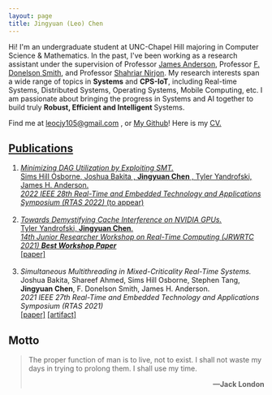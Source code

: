 ```yaml
---
layout: page
title: Jingyuan (Leo) Chen
---
```


Hi! I'm an undergraduate student at UNC-Chapel Hill majoring in Computer Science &  Mathematics.
                In the past, I've been working as a research assistant under the supervision of Professor <a
                   href="https://jamesanderson.web.unc.edu/">James Anderson</a>, Professor <a
                   href="https://www.cs.unc.edu/~smithfd/">F. Donelson Smith</a>, and Professor
                <a href="https://www.cs.unc.edu/~nirjon/">Shahriar Nirjon</a>.
                My research interests span a wide range of topics in <strong>Systems</strong> and <strong>CPS-IoT</strong>,
                including Real-time Systems, Distributed Systems, Operating Systems, Mobile Computing, etc.
                I am passionate about bringing the progress in Systems and AI together to build truly <strong>Robust,
                Efficient and Intelligent </strong> Systems.

Find me at <a href = "mailto: leocjy105@gmail.com"> leocjy105@gmail.com</a> ,  or <a href="https://github.com/leochanj105">My Github</a>!
            Here is my <a href="https://leochanj105.github.io/assets/CV_rev1.pdf">CV.

<h2 id="publications">Publications</h2>
<ol>
            <li><em>Minimizing DAG Utilization by Exploiting SMT.</em> 
                <br>Sims Hill Osborne, Joshua Bakita , <strong>Jingyuan Chen</strong> , Tyler Yandrofski, James H. Anderson. <br>
                <em>2022 IEEE 28th Real-Time and Embedded Technology and Applications Symposium (RTAS 2022) </em>(to appear)<br> 
            </li>
             <br>
            <li><em>Towards Demystifying Cache Interference on NVIDIA GPUs.</em> <br>Tyler Yandrofski, <strong>Jingyuan Chen</strong>.
                 <br><em>14th Junior Researcher Workshop on Real-Time Computing (JRWRTC 2021) <strong>Best Workshop Paper</strong></em><br> 
                 <a href="https://rtns2021.univ-nantes.fr/wp-content/uploads/sites/82/2021/04/JRWRTC21-proceedings.pdf#page=18">[paper]</a>  <br>
            </li>
             <br>
            <li><em>Simultaneous Multithreading in Mixed-Criticality Real-Time Systems.</em> <br> Joshua Bakita, Shareef Ahmed, Sims Hill Osborne, Stephen Tang,
                <strong> Jingyuan Chen</strong>, F. Donelson Smith, James H. Anderson.<br> 
                <em>2021 IEEE 27th Real-Time and Embedded Technology and Applications Symposium (RTAS 2021)</em> <br> <a
                   href="https://www.cs.unc.edu/~anderson/papers/rtas21.pdf">[paper]</a>
                <a href="https://www.cs.unc.edu/~jbakita/rtas21-ae.html">[artifact]</a>
            </li>   
</ol>

<h2 id="blockquote">Motto</h2>
<blockquote>
           <p> The proper function of man is to live, not to exist. I shall not waste my days in trying to prolong them. I shall use my time. </p>
                <div align="right"><strong > —Jack London</strong></div>
</blockquote>